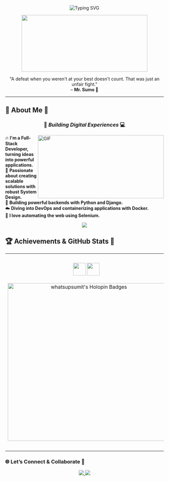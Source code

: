 <div align="center">

<img src="https://readme-typing-svg.vercel.app/api?font=Fira+Code&weight=700&size=28&duration=4000&pause=800&color=FF3131&center=true&vCenter=true&width=750&lines=Hey+👋+I'm+Sumit+Kumar;Fullstack+🧙‍♂️+%7C+DevOps+🐲+|+System+Design+🤕;Crafting+Code+That+Feels+Like+Magic+🌠" alt="Typing SVG" />

</div>

<p align=center>
  <img width="400" height="180" src="https://media1.tenor.com/m/TuupEKBD5uYAAAAC/ttvshiique.gif">
</p>

<div align="center">
  "A defeat when you weren't at your best doesn't count. That was just an unfair fight."  
  <br>– <b>Mr. Sumo 🥋</b>
</div>

---

## 🔎 About Me 🔎

<h3 align="center"> 🚀 <i> Building Digital Experiences </i> 💻 </h3>

<img height="200" width="400" alt="GIF" align="right" src="https://media1.tenor.com/m/rq4G_6wWGqUAAAAC/miss-you-tom-and-jerry.gif">

🔥 <b> I'm a Full-Stack Developer, turning ideas into powerful applications. </b>  
🚀 <b> Passionate about creating scalable solutions with robust System Design. </b>  
🐍 <b> Building powerful backends with Python and Django. </b>  
☁️ <b> Diving into DevOps and containerizing applications with Docker. </b>  
🤖 <b> I love automating the web using Selenium. </b>

<div align="center">
  <img src="https://skillicons.dev/icons?i=react,nextjs,ts,js,tailwind,nodejs,mongodb,django,docker,selenium,aws,redux,firebase,git&theme=dark&perline=7" />
</div>

## 🏆 Achievements & GitHub Stats 🌟

<div align="center">

<table>
<tr>
<!-- Left Side: Badges -->
<td align="center" width="60%">

<!-- 🔰 Featured Badges -->
<div>
  <img src="https://img.shields.io/badge/Hacktoberfest-2025-FF3131?style=for-the-badge&logo=hackthebox&logoColor=white&labelColor=0d1117" height="40"/>
  <img src="https://img.shields.io/badge/Open%20Source%20Contributor-%230d1117?style=for-the-badge&logo=github&logoColor=A020F0&labelColor=0d1117" height="40"/>
</div>

<br>

<!-- 🧩 Holopin Badge Board -->
<img src="https://holopin.me/whatsupsumit" alt="whatsupsumit's Holopin Badges" width="500" height="500"/>

</td>

<!-- Right Side: GitHub Stats -->
<td align="center" width="40%">
  
<h3>💻 GitHub Stats</h3>
<p><i>Fuelled by caffeine ☕ and curiosity 💡</i></p>

<!-- Main Stats -->
<img src="https://github-readme-stats.vercel.app/api?username=whatsupsumit&show_icons=true&theme=tokyonight&hide_border=true&icon_color=A020F0&title_color=FF3131&text_color=c9d1d9&bg_color=0d1117" width="500"/>

</td>
</tr>
</table>

</div>





### 🌐 Let’s Connect & Collaborate 🤝
<div align="center">
  <a href="https://linkedin.com/in/sumitkumarrrr">
    <img src="https://img.shields.io/badge/LinkedIn-RedOctober+NeonPurple-%23000000?style=for-the-badge&logo=linkedin&logoColor=A020F0" />
  </a>
  <a href="mailto:sksumitboss123@gmail.com">
    <img src="https://img.shields.io/badge/Email-Via+RedOctober+NeonPurple-%23000000?style=for-the-badge&logo=gmail&logoColor=FF3131" />
  </a>
</div>


